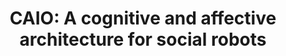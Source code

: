 ---
title: "CAIO: A cognitive and affective architecture for social robots"
layout: page
description: 
category: past
highlight: 4
img: assets/img/projects/thumbnails/caio.png
---